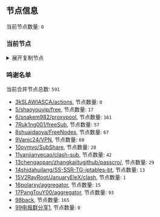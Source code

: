 
## 节点信息
当前节点数量: `0`
### 当前节点
<details>
  <summary>展开复制节点</summary>

    

</details>

### 鸣谢名单
当前合并节点总数: `591`
- [3kSLAWIASCA/actions](https://github.com/kSLAWIASCA/actions), 节点数量: `0`
- [5/shaoyouvip/free](https://github.com/shaoyouvip/free), 节点数量: `17`
- [6/snakem982/proxypool](https://github.com/snakem982/proxypool), 节点数量: `161`
- [7Ruk1ng001/freeSub](https://github.com/Ruk1ng001/freeSub), 节点数量: `57`
- [8shuaidaoya/FreeNodes](https://github.com/shuaidaoya/FreeNodes), 节点数量: `67`
- [9Vanic24/VPN](https://github.com/Vanic24/VPN), 节点数量: `60`
- [10ovmvo/SubShare](https://github.com/ovmvo/SubShare), 节点数量: `28`
- [11yanjianyecao/clash-sub](https://github.com/yanjianyecao/clash-sub), 节点数量: `42`
- [13chengaopan/zhangkaiitugithub/passcro/](https://github.com/zhangkaiitugithub/passcro/), 节点数量: `29`
- [14shidahuilang/SS-SSR-TG-iptables-bt](https://github.com/shidahuilang/SS-SSR-TG-iptables-bt), 节点数量: `13`
- [15V2RayRoot/JanuaryEleX/clash](https://github.com/JanuaryEleX/clash), 节点数量: `1`
- [16polarxy/aggregator](https://github.com/polarxy/aggregator), 节点数量: `15`
- [17PangTouY00/aggregator](https://github.com/xnic888/aggregator), 节点数量: `93`
- [98back](https://github.com/firefoxmmx2/v2rayshare_subcription), 节点数量: `165`
- [99电报群分享1](https://github.com/cdddbc/getAirport), 节点数量: `0`


